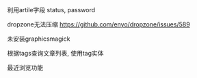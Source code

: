 利用artile字段 status, password

dropzone无法压缩
https://github.com/enyo/dropzone/issues/589

未安装graphicsmagick

根据tags查询文章列表, 使用tag实体

最近浏览功能